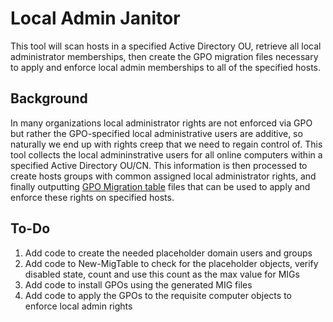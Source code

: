 # Local Admin Janitor
This tool will scan hosts in a specified Active Directory OU, retrieve all local administrator memberships, then create the GPO migration files necessary to apply and enforce local admin memberships to all of the specified hosts.
## Background
In many organizations local administrator rights are not enforced via GPO but rather the GPO-specified local administrative users are additive, so naturally we end up with rights creep that we need to regain control of.  This tool collects the local admininstrative users for all online computers within a specified Active Directory OU/CN.  This information is then processed to create hosts groups with common assigned local administrator rights, and finally outputting [GPO Migration table](https://learn.microsoft.com/en-us/previous-versions/windows/desktop/gpmc/using-migration-tables) files that can be used to apply and enforce these rights on specified hosts.
## To-Do
1. Add code to create the needed placeholder domain users and groups
2. Add code to New-MigTable to check for the placeholder objects, verify disabled state, count and use this count as the max value for MIGs
3. Add code to install GPOs using the generated MIG files
4. Add code to apply the GPOs to the requisite computer objects to enforce local admin rights
